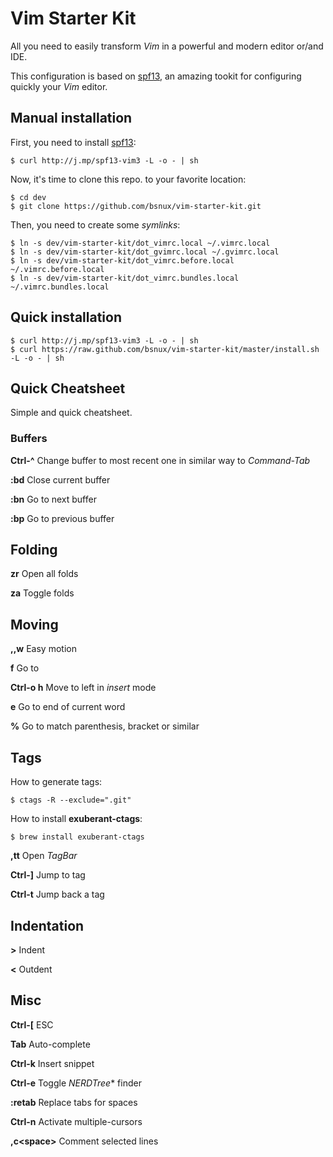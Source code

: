 # Vim Starter Kit

All you need to easily transform *Vim* in a powerful and modern editor or/and IDE.

This configuration is based on [spf13](http://vim.spf13.com), an amazing tookit for
configuring quickly your *Vim* editor.

## Manual installation

First, you need to install [spf13](http://vim.spf13.com):

    $ curl http://j.mp/spf13-vim3 -L -o - | sh

Now, it's time to clone this repo. to your favorite location:

    $ cd dev
    $ git clone https://github.com/bsnux/vim-starter-kit.git

Then, you need to create some *symlinks*:

    $ ln -s dev/vim-starter-kit/dot_vimrc.local ~/.vimrc.local
    $ ln -s dev/vim-starter-kit/dot_gvimrc.local ~/.gvimrc.local
    $ ln -s dev/vim-starter-kit/dot_vimrc.before.local ~/.vimrc.before.local
    $ ln -s dev/vim-starter-kit/dot_vimrc.bundles.local ~/.vimrc.bundles.local

## Quick installation

    $ curl http://j.mp/spf13-vim3 -L -o - | sh
    $ curl https://raw.github.com/bsnux/vim-starter-kit/master/install.sh -L -o - | sh

## Quick Cheatsheet

Simple and quick cheatsheet.

### Buffers

**Ctrl-^** Change buffer to most recent one in similar way to *Command-Tab*

**:bd** Close current buffer

**:bn** Go to next buffer

**:bp** Go to previous buffer

## Folding

**zr** Open all folds

**za** Toggle folds

## Moving

**,,w** Easy motion

**f<char>** Go to *<char>*

**Ctrl-o h** Move to left in *insert* mode

**e** Go to end of current word

**%** Go to match parenthesis, bracket or similar

## Tags

How to generate tags:

    $ ctags -R --exclude=".git"

How to install **exuberant-ctags**:

    $ brew install exuberant-ctags

**,tt** Open *TagBar*

**Ctrl-]** Jump to tag

**Ctrl-t** Jump back a tag

## Indentation

**>** Indent

**<** Outdent

## Misc

**Ctrl-[** ESC

**Tab** Auto-complete

**Ctrl-k** Insert snippet

**Ctrl-e** Toggle *NERDTree** finder

**:retab** Replace tabs for spaces

**Ctrl-n** Activate multiple-cursors

**,c<space\>** Comment selected lines
